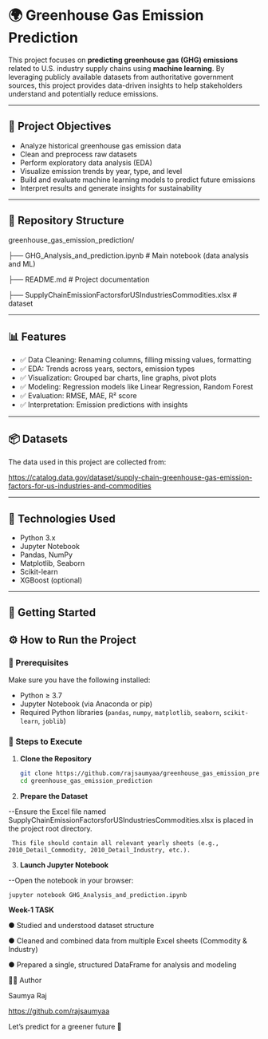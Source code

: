 # 🌍 Greenhouse Gas Emission Prediction

This project focuses on **predicting greenhouse gas (GHG) emissions** related to U.S. industry supply chains using **machine learning**. By leveraging publicly available datasets from authoritative government sources, this project provides data-driven insights to help stakeholders understand and potentially reduce emissions.

---

## 📌 Project Objectives

- Analyze historical greenhouse gas emission data
- Clean and preprocess raw datasets
- Perform exploratory data analysis (EDA)
- Visualize emission trends by year, type, and level
- Build and evaluate machine learning models to predict future emissions
- Interpret results and generate insights for sustainability

---

## 📁 Repository Structure

greenhouse_gas_emission_prediction/

├── GHG_Analysis_and_prediction.ipynb # Main notebook (data analysis and ML)
  
   ├── README.md # Project documentation
   
   ├── SupplyChainEmissionFactorsforUSIndustriesCommodities.xlsx # dataset


---

## 📊 Features

- ✅ Data Cleaning: Renaming columns, filling missing values, formatting
- ✅ EDA: Trends across years, sectors, emission types
- ✅ Visualization: Grouped bar charts, line graphs, pivot plots
- ✅ Modeling: Regression models like Linear Regression, Random Forest
- ✅ Evaluation: RMSE, MAE, R² score
- ✅ Interpretation: Emission predictions with insights

---

## 📦 Datasets

The data used in this project are collected from:


https://catalog.data.gov/dataset/supply-chain-greenhouse-gas-emission-factors-for-us-industries-and-commodities

---

## 🧪 Technologies Used

- Python 3.x
- Jupyter Notebook
- Pandas, NumPy
- Matplotlib, Seaborn
- Scikit-learn
- XGBoost (optional)

---

## 🚀 Getting Started

## ⚙️ How to Run the Project

### 📁 Prerequisites

Make sure you have the following installed:

- Python ≥ 3.7
- Jupyter Notebook (via Anaconda or pip)
- Required Python libraries (`pandas`, `numpy`, `matplotlib`, `seaborn`, `scikit-learn`, `joblib`)

### 🚀 Steps to Execute

1. **Clone the Repository**

   ```bash
   git clone https://github.com/rajsaumyaa/greenhouse_gas_emission_prediction.git
   cd greenhouse_gas_emission_prediction
   
2. **Prepare the Dataset**

--Ensure the Excel file named SupplyChainEmissionFactorsforUSIndustriesCommodities.xlsx is placed in the project root directory.

     This file should contain all relevant yearly sheets (e.g., 2010_Detail_Commodity, 2010_Detail_Industry, etc.).

3. **Launch Jupyter Notebook**

 --Open the notebook in your browser:

    jupyter notebook GHG_Analysis_and_prediction.ipynb

**Week-1 TASK**

● Studied and understood dataset structure

● Cleaned and combined data from multiple Excel sheets (Commodity & Industry)

● Prepared a single, structured DataFrame for analysis and modeling


🙋‍♀️ Author

Saumya Raj

https://github.com/rajsaumyaa


Let’s predict for a greener future 🌱




